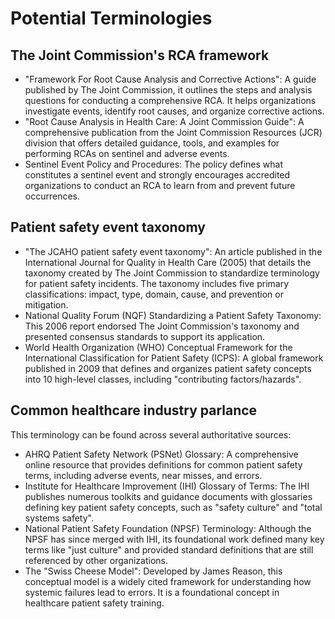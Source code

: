 # Potential Terminologies

## The Joint Commission's RCA framework

- "Framework For Root Cause Analysis and Corrective Actions": A guide published by The Joint Commission, it outlines the steps and analysis questions for conducting a comprehensive RCA. It helps organizations investigate events, identify root causes, and organize corrective actions.
- "Root Cause Analysis in Health Care: A Joint Commission Guide": A comprehensive publication from the Joint Commission Resources (JCR) division that offers detailed guidance, tools, and examples for performing RCAs on sentinel and adverse events.
- Sentinel Event Policy and Procedures: The policy defines what constitutes a sentinel event and strongly encourages accredited organizations to conduct an RCA to learn from and prevent future occurrences. 

## Patient safety event taxonomy

- "The JCAHO patient safety event taxonomy": An article published in the International Journal for Quality in Health Care (2005) that details the taxonomy created by The Joint Commission to standardize terminology for patient safety incidents. The taxonomy includes five primary classifications: impact, type, domain, cause, and prevention or mitigation.
- National Quality Forum (NQF) Standardizing a Patient Safety Taxonomy: This 2006 report endorsed The Joint Commission's taxonomy and presented consensus standards to support its application.
- World Health Organization (WHO) Conceptual Framework for the International Classification for Patient Safety (ICPS): A global framework published in 2009 that defines and organizes patient safety concepts into 10 high-level classes, including "contributing factors/hazards". 

## Common healthcare industry parlance
This terminology can be found across several authoritative sources:

- AHRQ Patient Safety Network (PSNet) Glossary: A comprehensive online resource that provides definitions for common patient safety terms, including adverse events, near misses, and errors.
- Institute for Healthcare Improvement (IHI) Glossary of Terms: The IHI publishes numerous toolkits and guidance documents with glossaries defining key patient safety concepts, such as "safety culture" and "total systems safety".
- National Patient Safety Foundation (NPSF) Terminology: Although the NPSF has since merged with IHI, its foundational work defined many key terms like "just culture" and provided standard definitions that are still referenced by other organizations.
- The "Swiss Cheese Model": Developed by James Reason, this conceptual model is a widely cited framework for understanding how systemic failures lead to errors. It is a foundational concept in healthcare patient safety training. 